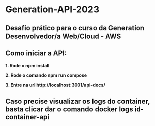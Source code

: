 # Generation-API-2023
## Desafio prático para o curso da Generation Desenvolvedor/a Web/Cloud - AWS ##

## Como iniciar a API:

**1. Rode o npm install**

**2. Rode o comando npm run compose**

**3. Entre na url http://localhost:3001/api-docs/**

## Caso precise visualizar os logs do container, basta clicar dar o comando docker logs id-container-api



